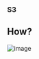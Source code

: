 ### S3










## How?

![image](https://user-images.githubusercontent.com/25337881/198220328-2d181632-08c8-4480-89e2-1ad566b2975e.png)
